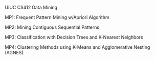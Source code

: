 UIUC CS412 Data Mining

MP1: Frequent Pattern Mining w/Apriori Algorithm

MP2: Mining Contiguous Sequential Patterns

MP3: Classification with Decision Trees and K-Nearest Neighbors

MP4: Clustering Methods using K-Means and Agglomerative Nesting (AGNES)